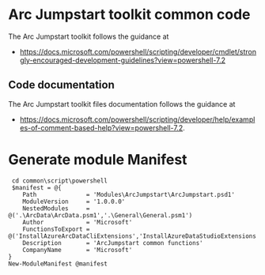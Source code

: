 # Arc Jumpstart toolkit common code

The Arc Jumpstart toolkit follows the guidance at
* https://docs.microsoft.com/powershell/scripting/developer/cmdlet/strongly-encouraged-development-guidelines?view=powershell-7.2

## Code documentation

The Arc Jumpstart toolkit files documentation follows the guidance at
*  https://docs.microsoft.com/powershell/scripting/developer/help/examples-of-comment-based-help?view=powershell-7.2.

# Generate module Manifest

```
 cd common\script\powershell
 $manifest = @{
    Path              = 'Modules\ArcJumpstart\ArcJumpstart.psd1'
    ModuleVersion     = '1.0.0.0'  
	NestedModules     = @('.\ArcData\ArcData.psm1','.\General\General.psm1')
    Author            = 'Microsoft'
	FunctionsToExport = @('InstallAzureArcDataCliExtensions','InstallAzureDataStudioExtensions','RegisterAzureArcDataProviders','WriteHeader','AddDesktopShortcut')
	Description       = 'ArcJumpstart common functions'
    CompanyName       = 'Microsoft'
}
New-ModuleManifest @manifest
```